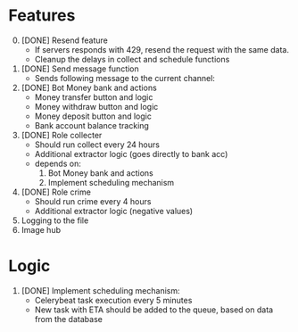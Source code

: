 # Features
0. [DONE] Resend feature
    - If servers responds with 429, resend the request with the same data.
    - Cleanup the delays in collect and schedule functions
1. [DONE] Send message function
    - Sends following message to the current channel:
1. [DONE] Bot Money bank and actions
    - Money transfer button and logic
    - Money withdraw button and logic
    - Money deposit button and logic
    - Bank account balance tracking
2. [DONE] Role collecter
    - Should run collect every 24 hours
    - Additional extractor logic (goes directly to bank acc)
    - depends on:
        1. Bot Money bank and actions
        2. Implement scheduling mechanism
3. [DONE] Role crime
    - Should run crime every 4 hours
    - Additional extractor logic (negative values)
4. Logging to the file
5. Image hub

# Logic
1. [DONE] Implement scheduling mechanism:
    - Celerybeat task execution every 5 minutes
    - New task with ETA should be added to the queue, based on data from the database